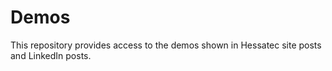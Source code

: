 # Demos
This repository provides access to the demos shown in Hessatec site posts and LinkedIn posts.
